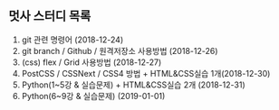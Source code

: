 ## 멋사 스터디  목록

1. git 관련 명령어 (2018-12-24)
2. git branch / Github / 원격저장소 사용방법 (2018-12-26)
3. (css) flex / Grid 사용방법 (2018-12-27)
4. PostCSS / CSSNext / CSS4 방법 + HTML&CSS실습 1개(2018-12-30)
5. Python(1~5강 & 실습문제) + HTML&CSS실습 2개  (2018-12-31)
6. Python(6~9강 & 실습문제) (2019-01-01)
